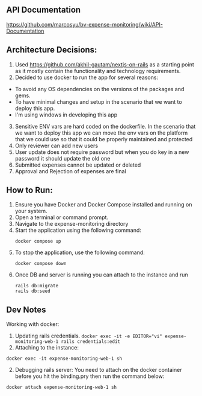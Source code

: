## API Documentation 
https://github.com/marcosyu/bv-expense-monitoring/wiki/API-Documentation
## Architecture Decisions:
1. Used https://github.com/akhil-gautam/nextjs-on-rails as a starting point as it mostly contain the functionality and technology requirements.
2. Decided to use docker to run the app for several reasons:
 - To avoid any OS dependencies on the versions of the packages and gems.
 - To have minimal changes and setup in the scenario that we want to deploy this app.
 - I'm using windows in developing this app
3. Sensitive ENV vars are hard coded on the dockerfile. In the scenario that we want to deploy this app we can move the env vars on the platform that we could use so that it could be properly maintained and protected
4. Only reviewer can add new users
5. User update does not require password but when you do key in a new password it should update the old one
6. Submitted expenses cannot be updated or deleted
7. Approval and Rejection of expenses are final

## How to Run:
1. Ensure you have Docker and Docker Compose installed and running on your system.
2. Open a terminal or command prompt.
3. Navigate to the expense-monitoring directory
4. Start the application using the following command:
   ```
   docker compose up
   ```
5. To stop the application, use the following command:
   ```
   docker compose down
   ```
6. Once DB and server is running you can attach to the instance and run
   ```
   rails db:migrate
   rails db:seed
   ```
## Dev Notes
Working with docker:
1. Updating rails credentials.
```docker exec -it -e EDITOR="vi" expense-monitoring-web-1 rails credentials:edit```
2. Attaching to the instance:
```
docker exec -it expense-monitoring-web-1 sh
```
2. Debugging rails server: You need to attach on the docker container before you hit the binding.pry then run the command below:
```
docker attach expense-monitoring-web-1 sh
```
